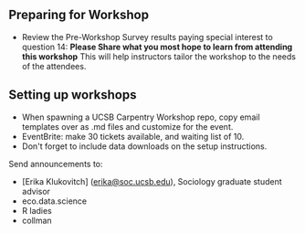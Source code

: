 ## Preparing for Workshop

* Review the Pre-Workshop Survey results paying special interest to question 14: **Please Share what you most hope to learn from attending this workshop**  This will help instructors tailor the workshop to the needs of the attendees.

## Setting up workshops
* When spawning a UCSB Carpentry Workshop repo, copy email templates over as .md files and customize for the event.
* EventBrite:  make 30 tickets available, and waiting list of 10.
* Don't forget to include data downloads on the setup instructions.

Send announcements to:
* [Erika Klukovitch] (erika@soc.ucsb.edu), Sociology graduate student advisor
* eco.data.science
* R ladies
* collman
